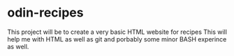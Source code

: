 # odin-recipes
This project will be to create a very basic HTML website for recipes 
This will help me with HTML as well as git and porbably some minor BASH experince as well.